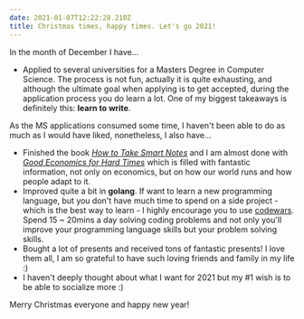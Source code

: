 ```yaml
---
date: 2021-01-07T12:22:28.210Z
title: Christmas times, happy times. Let's go 2021!
---
```

In the month of December I have...

* Applied to several universities for a Masters Degree in Computer Science. The process is not fun, actually it is quite exhausting, and although the ultimate goal when applying is to get accepted, during the application process you do learn a lot. One of my biggest takeaways is definitely this: **learn to write**.

As the MS applications consumed some time, I haven't been able to do as much as I would have liked, nonetheless, I also have...

* Finished the book *[How to Take Smart Notes](https://www.amazon.com/How-Take-Smart-Notes-Nonfiction-ebook/dp/B06WVYW33Y/ref=sr_1_1?dchild=1&keywords=how+to+take+smart+notes&qid=1610277817&sr=8-1)* and I am almost done with *[Good Economics for Hard Times](https://www.amazon.com/Good-Economics-for-Hard-Times/dp/0141986190/ref=tmm_pap_swatch_0?_encoding=UTF8&qid=1610277837&sr=8-1)* which is filled with fantastic information, not only on economics, but on how our world runs and how people adapt to it.
* Improved quite a bit in **golang**. If want to learn a new programming language, but you don't have much time to spend on a side project - which is the best way to learn - I highly encourage you to use [codewars](https://www.codewars.com/). Spend 15 ~ 20mins a day solving coding problems and not only you'll improve your programming language skills but your problem solving skills.
* Bought a lot of presents and received tons of fantastic presents! I love them all, I am so grateful to have such loving friends and family in my life :)
* I haven't deeply thought about what I want for 2021 but my #1 wish is to be able to socialize more :)

Merry Christmas everyone and happy new year!
